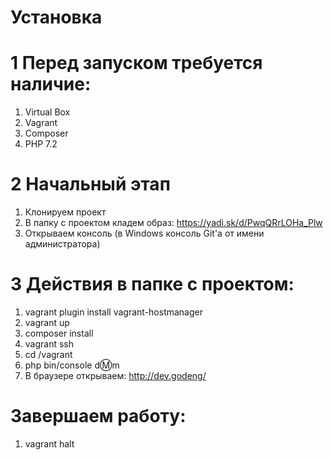# Установка

# 1 Перед запуском требуется наличие:

1. Virtual Box
2. Vagrant
3. Composer
4. PHP 7.2

# 2 Начальный этап

1. Клонируем проект
2. В папку с проектом кладем образ: https://yadi.sk/d/PwqQRrLOHa_Plw
3. Открываем консоль (в Windows консоль Git'a от имени администратора)

# 3 Действия в папке с проектом:

1. vagrant plugin install vagrant-hostmanager
2. vagrant up
3. composer install
4. vagrant ssh
5. cd /vagrant
6. php bin/console d:m:m
4. В браузере открываем: http://dev.godeng/

#  Завершаем работу:
1. vagrant halt
